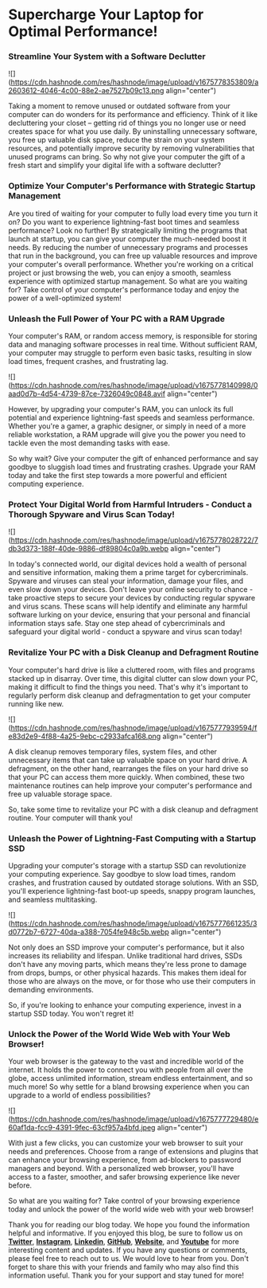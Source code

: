 # Supercharge Your Laptop for Optimal Performance!

### **Streamline Your System with a Software Declutter**

![](https://cdn.hashnode.com/res/hashnode/image/upload/v1675778353809/a2603612-4046-4c00-88e2-ae7527b09c13.png align="center")

Taking a moment to remove unused or outdated software from your computer can do wonders for its performance and efficiency. Think of it like decluttering your closet – getting rid of things you no longer use or need creates space for what you use daily. By uninstalling unnecessary software, you free up valuable disk space, reduce the strain on your system resources, and potentially improve security by removing vulnerabilities that unused programs can bring. So why not give your computer the gift of a fresh start and simplify your digital life with a software declutter?

### **Optimize Your Computer's Performance with Strategic Startup Management**

Are you tired of waiting for your computer to fully load every time you turn it on? Do you want to experience lightning-fast boot times and seamless performance? Look no further! By strategically limiting the programs that launch at startup, you can give your computer the much-needed boost it needs. By reducing the number of unnecessary programs and processes that run in the background, you can free up valuable resources and improve your computer's overall performance. Whether you're working on a critical project or just browsing the web, you can enjoy a smooth, seamless experience with optimized startup management. So what are you waiting for? Take control of your computer's performance today and enjoy the power of a well-optimized system!

### **Unleash the Full Power of Your PC with a RAM Upgrade**

Your computer's RAM, or random access memory, is responsible for storing data and managing software processes in real time. Without sufficient RAM, your computer may struggle to perform even basic tasks, resulting in slow load times, frequent crashes, and frustrating lag.

![](https://cdn.hashnode.com/res/hashnode/image/upload/v1675778140998/0aad0d7b-4d54-4739-87ce-7326049c0848.avif align="center")

However, by upgrading your computer's RAM, you can unlock its full potential and experience lightning-fast speeds and seamless performance. Whether you're a gamer, a graphic designer, or simply in need of a more reliable workstation, a RAM upgrade will give you the power you need to tackle even the most demanding tasks with ease.

So why wait? Give your computer the gift of enhanced performance and say goodbye to sluggish load times and frustrating crashes. Upgrade your RAM today and take the first step towards a more powerful and efficient computing experience.

### **Protect Your Digital World from Harmful Intruders - Conduct a Thorough Spyware and Virus Scan Today!**

![](https://cdn.hashnode.com/res/hashnode/image/upload/v1675778028722/7db3d373-188f-40de-9886-df89804c0a9b.webp align="center")

In today's connected world, our digital devices hold a wealth of personal and sensitive information, making them a prime target for cybercriminals. Spyware and viruses can steal your information, damage your files, and even slow down your devices. Don't leave your online security to chance - take proactive steps to secure your devices by conducting regular spyware and virus scans. These scans will help identify and eliminate any harmful software lurking on your device, ensuring that your personal and financial information stays safe. Stay one step ahead of cybercriminals and safeguard your digital world - conduct a spyware and virus scan today!

### **Revitalize Your PC with a Disk Cleanup and Defragment Routine**

Your computer's hard drive is like a cluttered room, with files and programs stacked up in disarray. Over time, this digital clutter can slow down your PC, making it difficult to find the things you need. That's why it's important to regularly perform disk cleanup and defragmentation to get your computer running like new.

![](https://cdn.hashnode.com/res/hashnode/image/upload/v1675777939594/fe83d2e9-4f88-4a25-9ebc-c2933afca168.png align="center")

A disk cleanup removes temporary files, system files, and other unnecessary items that can take up valuable space on your hard drive. A defragment, on the other hand, rearranges the files on your hard drive so that your PC can access them more quickly. When combined, these two maintenance routines can help improve your computer's performance and free up valuable storage space.

So, take some time to revitalize your PC with a disk cleanup and defragment routine. Your computer will thank you!

### **Unleash the Power of Lightning-Fast Computing with a Startup SSD**

Upgrading your computer's storage with a startup SSD can revolutionize your computing experience. Say goodbye to slow load times, random crashes, and frustration caused by outdated storage solutions. With an SSD, you'll experience lightning-fast boot-up speeds, snappy program launches, and seamless multitasking.

![](https://cdn.hashnode.com/res/hashnode/image/upload/v1675777661235/3d0772b7-6727-40da-a388-7054fe948c5b.webp align="center")

Not only does an SSD improve your computer's performance, but it also increases its reliability and lifespan. Unlike traditional hard drives, SSDs don't have any moving parts, which means they're less prone to damage from drops, bumps, or other physical hazards. This makes them ideal for those who are always on the move, or for those who use their computers in demanding environments.

So, if you're looking to enhance your computing experience, invest in a startup SSD today. You won't regret it!

### **Unlock the Power of the World Wide Web with Your Web Browser!**

Your web browser is the gateway to the vast and incredible world of the internet. It holds the power to connect you with people from all over the globe, access unlimited information, stream endless entertainment, and so much more! So why settle for a bland browsing experience when you can upgrade to a world of endless possibilities?

![](https://cdn.hashnode.com/res/hashnode/image/upload/v1675777729480/e60af1da-fcc9-4391-9fec-63cf957a4bfd.jpeg align="center")

With just a few clicks, you can customize your web browser to suit your needs and preferences. Choose from a range of extensions and plugins that can enhance your browsing experience, from ad-blockers to password managers and beyond. With a personalized web browser, you'll have access to a faster, smoother, and safer browsing experience like never before.

So what are you waiting for? Take control of your browsing experience today and unlock the power of the world wide web with your web browser!

Thank you for reading our blog today. We hope you found the information helpful and informative. If you enjoyed this blog, be sure to follow us on [**Twitter**](https://twitter.com/areyysharma), [**Instagram**](https://www.instagram.com/official_cyber_hub/), [**Linkedin**](https://www.linkedin.com/in/technical-human/), [**GitHub**](https://github.com/pushkarsharma23), [**Website**](https://officialcyberhub.wixsite.com/cyberhub), and [**Youtube**](https://www.youtube.com/@OfficialCyberHub) for more interesting content and updates. If you have any questions or comments, please feel free to reach out to us. We would love to hear from you. Don't forget to share this with your friends and family who may also find this information useful. Thank you for your support and stay tuned for more!